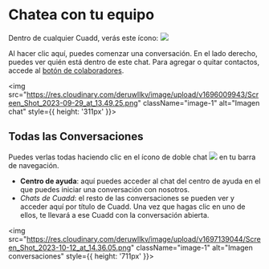 # Chatea con tu equipo

<div className="alignment-icons">
Dentro de cualquier Cuadd, verás este ícono: <img src="https://res.cloudinary.com/deruwllkv/image/upload/v1696009945/Screen_Shot_2023-09-29_at_13.49.49.png" className="image-icon"></img>
</div>

Al hacer clic aquí, puedes comenzar una conversación. En el lado derecho, puedes ver quién está dentro de este chat. Para agregar o quitar contactos, accede al [botón de colaboradores](./AddYourTeam.md).

<img src="https://res.cloudinary.com/deruwllkv/image/upload/v1696009943/Screen_Shot_2023-09-29_at_13.49.25.png" className="image-1" alt="Imagen chat" style={{ height: '311px' }}></img>

## Todas las Conversaciones

<div className="alignment-icons">
Puedes verlas todas haciendo clic en el ícono de doble chat <img src="https://res.cloudinary.com/deruwllkv/image/upload/v1696009938/Screen_Shot_2023-09-29_at_13.50.13.png" className="image-icon"></img> en tu barra de navegación.
</div>

- **Centro de ayuda**: aquí puedes acceder al chat del centro de ayuda en el que puedes iniciar una conversación con nosotros.
- *Chats de Cuadd*: el resto de las conversaciones se pueden ver y acceder aquí por título de Cuadd. Una vez que hagas clic en uno de ellos, te llevará a ese Cuadd con la conversación abierta.

<img src="https://res.cloudinary.com/deruwllkv/image/upload/v1697139044/Screen_Shot_2023-10-12_at_14.36.05.png" className="image-1"  alt="Imagen conversaciones" style={{ height: '711px' }}></img>